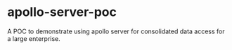 # apollo-server-poc
A POC to demonstrate using apollo server for consolidated data access for a large enterprise.
